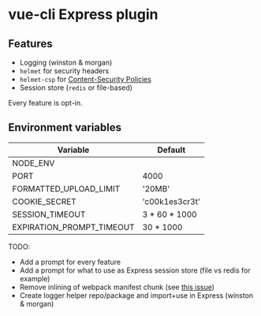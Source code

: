 # vue-cli Express plugin

## Features

- Logging (winston & morgan)
- `helmet` for security headers
- `helmet-csp` for [Content-Security Policies](https://developer.mozilla.org/en-US/docs/Glossary/CSP)
- Session store (`redis` or file-based)

Every feature is opt-in.

## Environment variables

| Variable | Default |
|----------|---------|
| NODE_ENV | |
| PORT     | 4000    |
| FORMATTED_UPLOAD_LIMIT | '20MB' |
| COOKIE_SECRET | 'c00k1es3cr3t' |
| SESSION_TIMEOUT | 3 * 60 * 1000 |
| EXPIRATION_PROMPT_TIMEOUT | 30 * 1000 |

TODO:
- Add a prompt for every feature
- Add a prompt for what to use as Express session store (file vs redis for example)
- Remove inlining of webpack manifest chunk (see [this issue](https://github.com/vuejs/vue-cli/issues/1074#issuecomment-378744354))
- Create logger helper repo/package and import+use in Express (winston & morgan)
